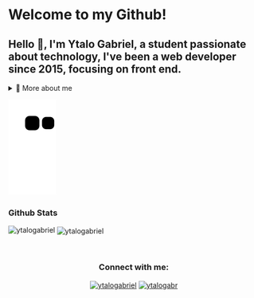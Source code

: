 # Welcome to my Github!
## Hello 👋, I'm Ytalo Gabriel, a student passionate about technology, I've been a web developer since 2015, focusing on front end.

<details>
  <summary>👦 More about me</summary>

- ❤ I'm in love with **React**

- 🎶 I love programming listening to music, specially **Electronic** and **Forró**

- 📚 I'm currently learning **TypeScript, Next.js and Node.js**

- 👨‍🏫 I'm currently studying Information Systems at Instituto Federal de Alagoas (IFAL)

- 💬 Ask me about **everything**! I love to talk about the world

- 📫 Reach me out at **ytalogabr@gmail.com**

</details>

![Snake animation](https://github.com/ytalogabriel/YtaloGabriel/blob/output/github-contribution-grid-snake.svg)

### Github Stats
<p><img align="left" src="https://github-readme-stats.vercel.app/api/top-langs?username=ytalogabriel&show_icons=true&theme=dracula&layout=compact" alt="ytalogabriel" /></p>
<p>&nbsp;<img align="center" src="https://github-readme-stats.vercel.app/api?username=ytalogabriel&show_icons=true&theme=dracula&locale=en" alt="ytalogabriel" /></p>

<br>

<h3 align="center">Connect with me:</h3>
<p align="center">
<a href="https://linkedin.com/in/ytalogabriel" target="blank"><img align="center" src="https://cdn.iconscout.com/icon/free/png-64/logo-1889511-1597571.png" alt="ytalogabriel" height="32" width="32" /></a>
<a href="https://instagram.com/ytalogabr" target="blank"><img align="center" src="https://cdn.iconscout.com/icon/free/png-256/developer-tool-1889494-1597554.png" alt="ytalogabr" height="32" width="32" /></a>
</p>
